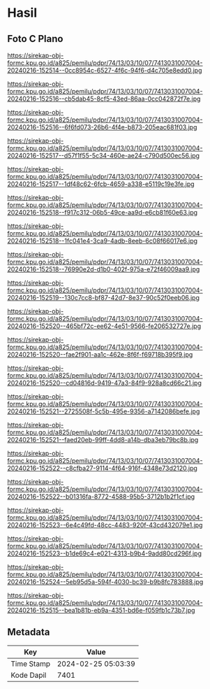 # Hasil

## Foto C Plano

https://sirekap-obj-formc.kpu.go.id/a825/pemilu/pdpr/74/13/03/10/07/7413031007004-20240216-152514--0cc8954c-6527-4f6c-94f6-d4c705e8edd0.jpg

https://sirekap-obj-formc.kpu.go.id/a825/pemilu/pdpr/74/13/03/10/07/7413031007004-20240216-152516--cb5dab45-8cf5-43ed-86aa-0cc042872f7e.jpg

https://sirekap-obj-formc.kpu.go.id/a825/pemilu/pdpr/74/13/03/10/07/7413031007004-20240216-152516--6f6fd073-26b6-4f4e-b873-205eac681f03.jpg

https://sirekap-obj-formc.kpu.go.id/a825/pemilu/pdpr/74/13/03/10/07/7413031007004-20240216-152517--d57f1f55-5c34-460e-ae24-c790d500ec56.jpg

https://sirekap-obj-formc.kpu.go.id/a825/pemilu/pdpr/74/13/03/10/07/7413031007004-20240216-152517--1df48c62-6fcb-4659-a338-e5119c19e3fe.jpg

https://sirekap-obj-formc.kpu.go.id/a825/pemilu/pdpr/74/13/03/10/07/7413031007004-20240216-152518--f917c312-06b5-49ce-aa9d-e6cb81f60e63.jpg

https://sirekap-obj-formc.kpu.go.id/a825/pemilu/pdpr/74/13/03/10/07/7413031007004-20240216-152518--1fc041e4-3ca9-4adb-8eeb-6c08f66017e6.jpg

https://sirekap-obj-formc.kpu.go.id/a825/pemilu/pdpr/74/13/03/10/07/7413031007004-20240216-152518--76990e2d-d1b0-402f-975a-e72f46009aa9.jpg

https://sirekap-obj-formc.kpu.go.id/a825/pemilu/pdpr/74/13/03/10/07/7413031007004-20240216-152519--130c7cc8-bf87-42d7-8e37-90c52f0eeb06.jpg

https://sirekap-obj-formc.kpu.go.id/a825/pemilu/pdpr/74/13/03/10/07/7413031007004-20240216-152520--465bf72c-ee62-4e51-9566-fe206532727e.jpg

https://sirekap-obj-formc.kpu.go.id/a825/pemilu/pdpr/74/13/03/10/07/7413031007004-20240216-152520--fae2f901-aa1c-462e-8f6f-f69718b395f9.jpg

https://sirekap-obj-formc.kpu.go.id/a825/pemilu/pdpr/74/13/03/10/07/7413031007004-20240216-152520--cd04816d-9419-47a3-84f9-928a8cd66c21.jpg

https://sirekap-obj-formc.kpu.go.id/a825/pemilu/pdpr/74/13/03/10/07/7413031007004-20240216-152521--2725508f-5c5b-495e-9356-a7142086befe.jpg

https://sirekap-obj-formc.kpu.go.id/a825/pemilu/pdpr/74/13/03/10/07/7413031007004-20240216-152521--faed20eb-99ff-4dd8-a14b-dba3eb79bc8b.jpg

https://sirekap-obj-formc.kpu.go.id/a825/pemilu/pdpr/74/13/03/10/07/7413031007004-20240216-152522--c8cfba27-9114-4f64-916f-4348e73d2120.jpg

https://sirekap-obj-formc.kpu.go.id/a825/pemilu/pdpr/74/13/03/10/07/7413031007004-20240216-152522--b01316fa-8772-4588-95b5-3712b1b2f1cf.jpg

https://sirekap-obj-formc.kpu.go.id/a825/pemilu/pdpr/74/13/03/10/07/7413031007004-20240216-152523--6e4c49fd-48cc-4483-920f-43cd432079e1.jpg

https://sirekap-obj-formc.kpu.go.id/a825/pemilu/pdpr/74/13/03/10/07/7413031007004-20240216-152523--b1de69c4-e021-4313-b9b4-9add80cd296f.jpg

https://sirekap-obj-formc.kpu.go.id/a825/pemilu/pdpr/74/13/03/10/07/7413031007004-20240216-152524--5eb95d5a-594f-4030-bc39-b9b8fc783888.jpg

https://sirekap-obj-formc.kpu.go.id/a825/pemilu/pdpr/74/13/03/10/07/7413031007004-20240216-152515--bea1b81b-eb9a-4351-bd6e-f059fb1c73b7.jpg


## Metadata

| Key        | Value               |
| ---------- | ------------------- |
| Time Stamp | 2024-02-25 05:03:39 |
| Kode Dapil | 7401                |



